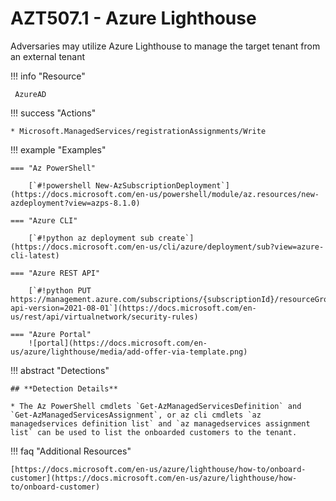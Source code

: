 # AZT507.1 - Azure Lighthouse                                                                                            

Adversaries may utilize Azure Lighthouse to manage the target tenant from an external tenant

!!! info "Resource" 

	 AzureAD

!!! success "Actions"

	* Microsoft.ManagedServices/registrationAssignments/Write

!!! example "Examples"

    === "Az PowerShell"

		[`#!powershell New-AzSubscriptionDeployment`](https://docs.microsoft.com/en-us/powershell/module/az.resources/new-azdeployment?view=azps-8.1.0)
		
	=== "Azure CLI"
	
		[`#!python az deployment sub create`](https://docs.microsoft.com/en-us/cli/azure/deployment/sub?view=azure-cli-latest)	

	=== "Azure REST API"
	
		[`#!python PUT https://management.azure.com/subscriptions/{subscriptionId}/resourceGroups/{resourceGroupName}/providers/Microsoft.Network/networkSecurityGroups/{networkSecurityGroupName}/securityRules/{securityRuleName}?api-version=2021-08-01`](https://docs.microsoft.com/en-us/rest/api/virtualnetwork/security-rules)	

    === "Azure Portal"
    	![portal](https://docs.microsoft.com/en-us/azure/lighthouse/media/add-offer-via-template.png)

!!! abstract "Detections"

	## **Detection Details**
	
	* The Az PowerShell cmdlets `Get-AzManagedServicesDefinition` and `Get-AzManagedServicesAssignment`, or az cli cmdlets `az managedservices definition list` and `az managedservices assignment list` can be used to list the onboarded customers to the tenant.


!!! faq "Additional Resources"

	[https://docs.microsoft.com/en-us/azure/lighthouse/how-to/onboard-customer](https://docs.microsoft.com/en-us/azure/lighthouse/how-to/onboard-customer)